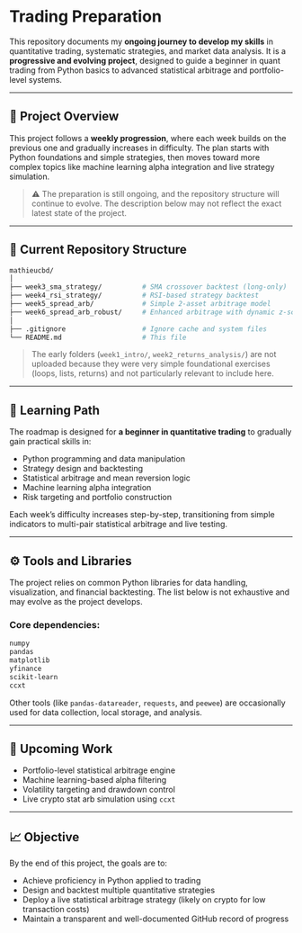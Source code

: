 # Trading Preparation

This repository documents my **ongoing journey to develop my skills** in quantitative trading, systematic strategies, and market data analysis. It is a **progressive and evolving project**, designed to guide a beginner in quant trading from Python basics to advanced statistical arbitrage and portfolio-level systems.

---

## 📅 Project Overview

This project follows a **weekly progression**, where each week builds on the previous one and gradually increases in difficulty. The plan starts with Python foundations and simple strategies, then moves toward more complex topics like machine learning alpha integration and live strategy simulation.

> ⚠️ The preparation is still ongoing, and the repository structure will continue to evolve. The description below may not reflect the exact latest state of the project.

---

## 📁 Current Repository Structure

```bash
mathieucbd/
│
├── week3_sma_strategy/          # SMA crossover backtest (long-only)
├── week4_rsi_strategy/          # RSI-based strategy backtest
├── week5_spread_arb/            # Simple 2-asset arbitrage model
├── week6_spread_arb_robust/     # Enhanced arbitrage with dynamic z-score logic
│
├── .gitignore                   # Ignore cache and system files
└── README.md                    # This file
```

> The early folders (`week1_intro/`, `week2_returns_analysis/`) are not uploaded because they were very simple foundational exercises (loops, lists, returns) and not particularly relevant to include here.

---

## 🧠 Learning Path

The roadmap is designed for **a beginner in quantitative trading** to gradually gain practical skills in:

- Python programming and data manipulation
- Strategy design and backtesting
- Statistical arbitrage and mean reversion logic
- Machine learning alpha integration
- Risk targeting and portfolio construction

Each week’s difficulty increases step-by-step, transitioning from simple indicators to multi-pair statistical arbitrage and live testing.

---

## ⚙️ Tools and Libraries

The project relies on common Python libraries for data handling, visualization, and financial backtesting. The list below is not exhaustive and may evolve as the project develops.

### Core dependencies:

```txt
numpy
pandas
matplotlib
yfinance
scikit-learn
ccxt
```

Other tools (like `pandas-datareader`, `requests`, and `peewee`) are occasionally used for data collection, local storage, and analysis.

---

## 🧩 Upcoming Work

- Portfolio-level statistical arbitrage engine
- Machine learning-based alpha filtering
- Volatility targeting and drawdown control
- Live crypto stat arb simulation using `ccxt`

---

## 📈 Objective

By the end of this project, the goals are to:

- Achieve proficiency in Python applied to trading
- Design and backtest multiple quantitative strategies
- Deploy a live statistical arbitrage strategy (likely on crypto for low transaction costs)
- Maintain a transparent and well-documented GitHub record of progress

